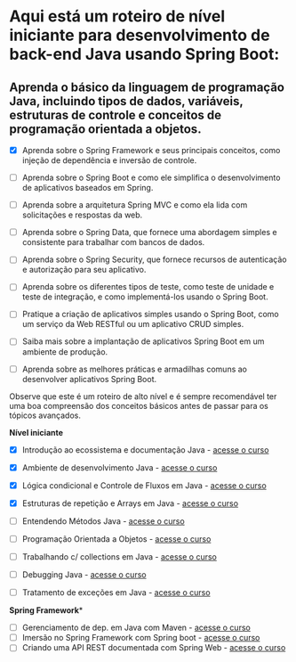 # Aqui está um roteiro de nível iniciante para desenvolvimento de back-end Java usando Spring Boot:

## Aprenda o básico da linguagem de programação Java, incluindo tipos de dados, variáveis, estruturas de controle e conceitos de programação orientada a objetos.

* [x] Aprenda sobre o Spring Framework e seus principais conceitos, como injeção de dependência e inversão de controle.

* [ ] Aprenda sobre o Spring Boot e como ele simplifica o desenvolvimento de aplicativos baseados em Spring.

* [ ] Aprenda sobre a arquitetura Spring MVC e como ela lida com solicitações e respostas da web.

* [ ] Aprenda sobre o Spring Data, que fornece uma abordagem simples e consistente para trabalhar com bancos de dados.

* [ ] Aprenda sobre o Spring Security, que fornece recursos de autenticação e autorização para seu aplicativo.

* [ ] Aprenda sobre os diferentes tipos de teste, como teste de unidade e teste de integração, e como implementá-los usando o Spring Boot.

* [ ] Pratique a criação de aplicativos simples usando o Spring Boot, como um serviço da Web RESTful ou um aplicativo CRUD simples.

* [ ] Saiba mais sobre a implantação de aplicativos Spring Boot em um ambiente de produção.

* [ ] Aprenda sobre as melhores práticas e armadilhas comuns ao desenvolver aplicativos Spring Boot.

Observe que este é um roteiro de alto nível e é sempre recomendável ter uma boa compreensão dos conceitos básicos antes de passar para os tópicos avançados.

**Nível iniciante**
 
- [x] Introdução ao ecossistema e documentação Java - [acesse o curso](https://web.dio.me/course/introducao-ao-ecossistema-e-documentacao-java/learning/54e1ad91-8842-4065-bc89-37329f54f0cd)
- [x] Ambiente de desenvolvimento Java - [acesse o curso](https://web.dio.me/course/configurando-ambiente-de-desenvolvimento-java-no-linux/learning/0668bbda-e32e-44bc-9100-d9dd781bdf8f)
- [X] Lógica condicional e Controle de Fluxos em Java - [acesse o curso](https://web.dio.me/course/logica-condicional-e-controle-de-fluxos-em-java/learning/b5616a08-8f2f-4da0-bf9c-0fe384be2b42)
- [x] Estruturas de repetição e Arrays em Java - [acesse o curso](https://web.dio.me/course/estruturas-de-repeticao-e-arrays-em-java/learning/febaaad5-ea57-4389-a960-2907fa40041c)
- [ ] Entendendo Métodos Java - [acesse o curso](https://web.dio.me/course/entendendo-metodos-java/learning/1d32857c-8137-4b87-8a1c-474300f71648)
- [ ] Programação Orientada a Objetos - [acesse o curso](https://web.dio.me/course/programacao-orientada-a-objetos/learning/ff0c41a5-8adc-496c-8ff7-7ae1f83ffa49)
- [ ] Trabalhando c/ collections em Java - [acesse o curso](https://web.dio.me/course/trabalhando-com-collections-java/learning/a34f3db6-de2b-44fa-a059-6ae7785695cc)
- [ ] Debugging Java - [acesse o curso](https://web.dio.me/course/debugging-java/learning/97fc1d8d-4f01-4856-a1a2-85c6117ccc75)
- [ ] Tratamento de exceções em Java - [acesse o curso](https://web.dio.me/course/tratamento-de-excecoes-em-java/learning/8ab022fe-7c0e-41bc-95de-daedca653d7c)


**Spring Framework***
	
- [ ] Gerenciamento de dep. em Java com Maven - [acesse o curso](https://web.dio.me/course/gerenciamento-de-dependencias-e-build-em-java-com-maven/learning/e6b60b98-7795-44cd-b477-e13f9d350249)
- [ ] Imersão no Spring Framework com Spring boot - [acesse o curso](https://web.dio.me/course/imersao-no-spring-framework-com-spring-boot/learning/76dae2f8-07b8-4801-b66a-cdc38209ab87)
- [ ] Criando uma API REST documentada com Spring Web - [acesse o curso](https://web.dio.me/course/domine-o-estilo-arquitetural-rest-com-o-spring-web/learning/2b52b79d-f958-4896-b858-e4e58ac76c06)	
